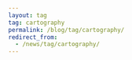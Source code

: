 ```yaml
---
layout: tag
tag: cartography
permalink: /blog/tag/cartography/
redirect_from:
  - /news/tag/cartography/
---
```

